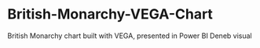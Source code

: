 # British-Monarchy-VEGA-Chart
British Monarchy chart built with VEGA, presented in Power BI Deneb visual

